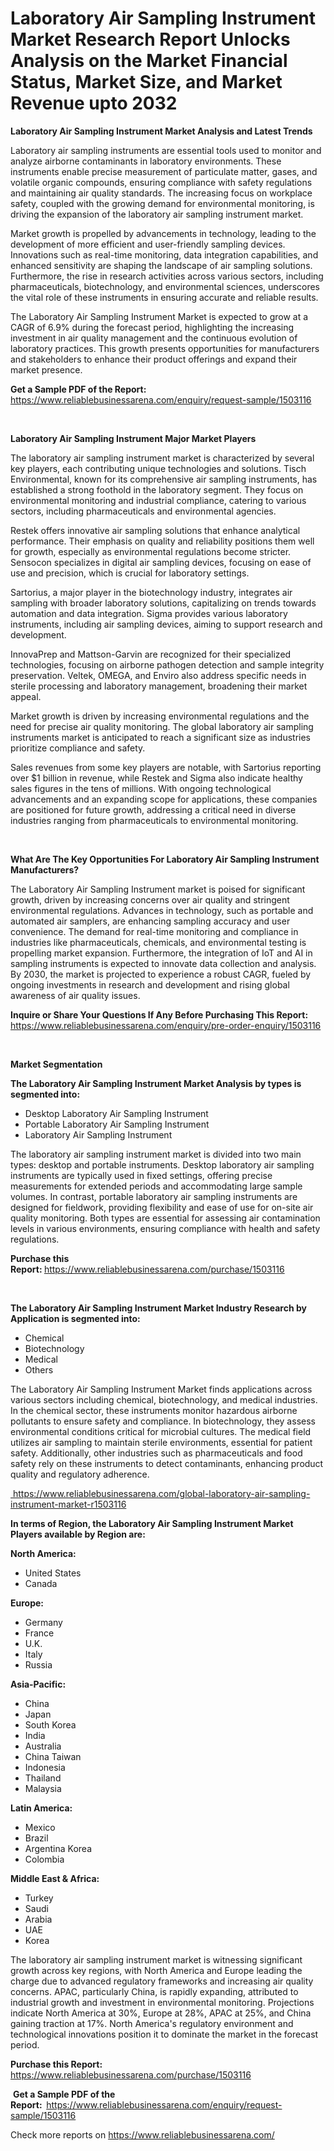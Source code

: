 <p><h1>Laboratory Air Sampling Instrument Market Research Report Unlocks Analysis on the Market Financial Status, Market Size, and Market Revenue upto 2032</h1></p><p><strong>Laboratory Air Sampling Instrument Market Analysis and Latest Trends</strong></p>
<p><p>Laboratory air sampling instruments are essential tools used to monitor and analyze airborne contaminants in laboratory environments. These instruments enable precise measurement of particulate matter, gases, and volatile organic compounds, ensuring compliance with safety regulations and maintaining air quality standards. The increasing focus on workplace safety, coupled with the growing demand for environmental monitoring, is driving the expansion of the laboratory air sampling instrument market.</p><p>Market growth is propelled by advancements in technology, leading to the development of more efficient and user-friendly sampling devices. Innovations such as real-time monitoring, data integration capabilities, and enhanced sensitivity are shaping the landscape of air sampling solutions. Furthermore, the rise in research activities across various sectors, including pharmaceuticals, biotechnology, and environmental sciences, underscores the vital role of these instruments in ensuring accurate and reliable results. </p><p>The Laboratory Air Sampling Instrument Market is expected to grow at a CAGR of 6.9% during the forecast period, highlighting the increasing investment in air quality management and the continuous evolution of laboratory practices. This growth presents opportunities for manufacturers and stakeholders to enhance their product offerings and expand their market presence.</p></p>
<p><strong>Get a Sample PDF of the Report:&nbsp;</strong> <a href="https://www.reliablebusinessarena.com/enquiry/request-sample/1503116?utm_campaign=2887&utm_medium=2&utm_source=Github&utm_content=ia&utm_term=23032025&utm_id=laboratory-air-sampling-instrument">https://www.reliablebusinessarena.com/enquiry/request-sample/1503116</a></p>
<p>&nbsp;</p>
<p><strong>Laboratory Air Sampling Instrument Major Market Players</strong></p>
<p><p>The laboratory air sampling instrument market is characterized by several key players, each contributing unique technologies and solutions. Tisch Environmental, known for its comprehensive air sampling instruments, has established a strong foothold in the laboratory segment. They focus on environmental monitoring and industrial compliance, catering to various sectors, including pharmaceuticals and environmental agencies.</p><p>Restek offers innovative air sampling solutions that enhance analytical performance. Their emphasis on quality and reliability positions them well for growth, especially as environmental regulations become stricter. Sensocon specializes in digital air sampling devices, focusing on ease of use and precision, which is crucial for laboratory settings.</p><p>Sartorius, a major player in the biotechnology industry, integrates air sampling with broader laboratory solutions, capitalizing on trends towards automation and data integration. Sigma provides various laboratory instruments, including air sampling devices, aiming to support research and development.</p><p>InnovaPrep and Mattson-Garvin are recognized for their specialized technologies, focusing on airborne pathogen detection and sample integrity preservation. Veltek, OMEGA, and Enviro also address specific needs in sterile processing and laboratory management, broadening their market appeal.</p><p>Market growth is driven by increasing environmental regulations and the need for precise air quality monitoring. The global laboratory air sampling instruments market is anticipated to reach a significant size as industries prioritize compliance and safety.</p><p>Sales revenues from some key players are notable, with Sartorius reporting over $1 billion in revenue, while Restek and Sigma also indicate healthy sales figures in the tens of millions. With ongoing technological advancements and an expanding scope for applications, these companies are positioned for future growth, addressing a critical need in diverse industries ranging from pharmaceuticals to environmental monitoring.</p></p>
<p>&nbsp;</p>
<p><strong>What Are The Key Opportunities For Laboratory Air Sampling Instrument Manufacturers?</strong></p>
<p><p>The Laboratory Air Sampling Instrument market is poised for significant growth, driven by increasing concerns over air quality and stringent environmental regulations. Advances in technology, such as portable and automated air samplers, are enhancing sampling accuracy and user convenience. The demand for real-time monitoring and compliance in industries like pharmaceuticals, chemicals, and environmental testing is propelling market expansion. Furthermore, the integration of IoT and AI in sampling instruments is expected to innovate data collection and analysis. By 2030, the market is projected to experience a robust CAGR, fueled by ongoing investments in research and development and rising global awareness of air quality issues.</p></p>
<p><strong>Inquire or Share Your Questions If Any Before Purchasing This Report:</strong> <a href="https://www.reliablebusinessarena.com/enquiry/pre-order-enquiry/1503116?utm_campaign=2887&utm_medium=2&utm_source=Github&utm_content=ia&utm_term=23032025&utm_id=laboratory-air-sampling-instrument">https://www.reliablebusinessarena.com/enquiry/pre-order-enquiry/1503116</a></p>
<p>&nbsp;</p>
<p><strong>Market Segmentation</strong></p>
<p><strong>The Laboratory Air Sampling Instrument Market Analysis by types is segmented into:</strong></p>
<p><ul><li>Desktop Laboratory Air Sampling Instrument</li><li>Portable Laboratory Air Sampling Instrument</li><li>Laboratory Air Sampling Instrument</li></ul></p>
<p><p>The laboratory air sampling instrument market is divided into two main types: desktop and portable instruments. Desktop laboratory air sampling instruments are typically used in fixed settings, offering precise measurements for extended periods and accommodating large sample volumes. In contrast, portable laboratory air sampling instruments are designed for fieldwork, providing flexibility and ease of use for on-site air quality monitoring. Both types are essential for assessing air contamination levels in various environments, ensuring compliance with health and safety regulations.</p></p>
<p><strong>Purchase this Report:&nbsp;</strong><a href="https://www.reliablebusinessarena.com/purchase/1503116?utm_campaign=2887&utm_medium=2&utm_source=Github&utm_content=ia&utm_term=23032025&utm_id=laboratory-air-sampling-instrument">https://www.reliablebusinessarena.com/purchase/1503116</a></p>
<p>&nbsp;</p>
<p><strong>The Laboratory Air Sampling Instrument Market Industry Research by Application is segmented into:</strong></p>
<p><ul><li>Chemical</li><li>Biotechnology</li><li>Medical</li><li>Others</li></ul></p>
<p><p>The Laboratory Air Sampling Instrument Market finds applications across various sectors including chemical, biotechnology, and medical industries. In the chemical sector, these instruments monitor hazardous airborne pollutants to ensure safety and compliance. In biotechnology, they assess environmental conditions critical for microbial cultures. The medical field utilizes air sampling to maintain sterile environments, essential for patient safety. Additionally, other industries such as pharmaceuticals and food safety rely on these instruments to detect contaminants, enhancing product quality and regulatory adherence.</p></p>
<p><a href="https://www.reliablebusinessarena.com/global-laboratory-air-sampling-instrument-market-r1503116?utm_campaign=2887&utm_medium=2&utm_source=Github&utm_content=ia&utm_term=23032025&utm_id=laboratory-air-sampling-instrument">&nbsp;https://www.reliablebusinessarena.com/global-laboratory-air-sampling-instrument-market-r1503116</a></p>
<p><strong>In terms of Region, the Laboratory Air Sampling Instrument Market Players available by Region are:</strong></p>
<p>
    <p> <strong> North America: </strong>
        <ul>
            <li>United States</li>
            <li>Canada</li>
        </ul>
        </p> 
    <p> <strong> Europe: </strong>
        <ul>
            <li>Germany</li>
            <li>France</li>
            <li>U.K.</li>
            <li>Italy</li>
            <li>Russia</li>
        </ul>
        </p> 
    <p> <strong> Asia-Pacific: </strong>
        <ul>
            <li>China</li>
            <li>Japan</li>
            <li>South Korea</li>
            <li>India</li>
            <li>Australia</li>
            <li>China Taiwan</li>
            <li>Indonesia</li>
            <li>Thailand</li>
            <li>Malaysia</li>
        </ul>
        </p> 
    <p> <strong> Latin America: </strong>
        <ul>
            <li>Mexico</li>
            <li>Brazil</li>
            <li>Argentina Korea</li>
            <li>Colombia</li>
        </ul>
        </p> 
    <p> <strong> Middle East & Africa: </strong>
        <ul>
            <li>Turkey</li>
            <li>Saudi</li>
            <li>Arabia</li>
            <li>UAE</li>
            <li>Korea</li>
        </ul>
    </p>
    </p>
<p><p>The laboratory air sampling instrument market is witnessing significant growth across key regions, with North America and Europe leading the charge due to advanced regulatory frameworks and increasing air quality concerns. APAC, particularly China, is rapidly expanding, attributed to industrial growth and investment in environmental monitoring. Projections indicate North America at 30%, Europe at 28%, APAC at 25%, and China gaining traction at 17%. North America's regulatory environment and technological innovations position it to dominate the market in the forecast period.</p></p>
<p><strong>Purchase this Report: </strong><a href="https://www.reliablebusinessarena.com/purchase/1503116?utm_campaign=2887&utm_medium=2&utm_source=Github&utm_content=ia&utm_term=23032025&utm_id=laboratory-air-sampling-instrument">https://www.reliablebusinessarena.com/purchase/1503116</a></p>
<p>&nbsp;<strong>Get a Sample PDF of the Report:&nbsp;&nbsp;</strong><a href="https://www.reliablebusinessarena.com/enquiry/request-sample/1503116?utm_campaign=2887&utm_medium=2&utm_source=Github&utm_content=ia&utm_term=23032025&utm_id=laboratory-air-sampling-instrument">https://www.reliablebusinessarena.com/enquiry/request-sample/1503116</a></p>
<p><strong></strong></p>
<p>Check more reports on <a href="https://www.reliablebusinessarena.com/?utm_campaign=2887&utm_medium=2&utm_source=Github&utm_content=ia&utm_term=23032025&utm_id=laboratory-air-sampling-instrument">https://www.reliablebusinessarena.com/</a></p>